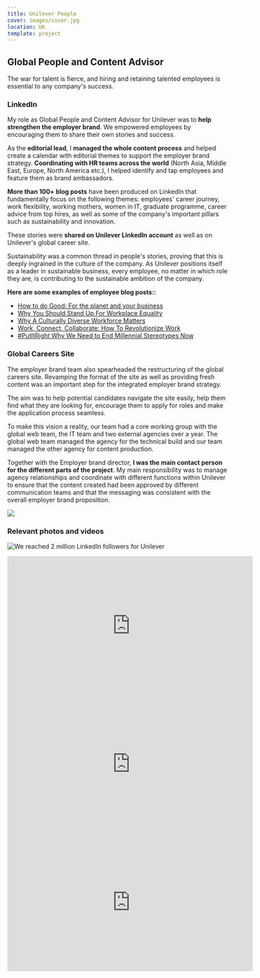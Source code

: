 ```yaml
---
title: Unilever People
cover: images/cover.jpg
location: UK
template: project
---
```


## Global People and Content Advisor

The war for talent is fierce, and hiring and retaining talented employees is essential to any company's success.

### LinkedIn 

My role as Global People and Content Advisor for Unilever was to **help strengthen the employer brand**. We empowered employees by encouraging them to share their own stories and success.

As the **editorial lead**, I **managed the whole content process** and helped create a calendar with editorial themes to support the employer brand strategy. **Coordinating with HR teams across the world** (North Asia, Middle East, Europe, North America etc.), I helped identify and tap employees and feature them as brand ambassadors.

**More than 100+ blog posts** have been produced on LinkedIn that fundamentally focus on the following themes: employees' career journey, work flexibility, working mothers, women in IT, graduate programme, career advice from top hires, as well as some of the company's important pillars such as sustainability and innovation. 

These stories were **shared on Unilever LinkedIn account** as well as on Unilever's global career site.

Sustainability was a common thread in people's stories, proving that this is deeply ingrained in the culture of the company. As Unilever positions itself as a leader in sustainable business, every employee, no matter in which role they are, is contributing to the sustainable ambition of the company.

**Here are some examples of employee blog posts::**

- [How to do Good: For the planet and your business](https://www.linkedin.com/pulse/how-do-good-planet-your-business-lauren-wittig/)
- [Why You Should Stand Up For Workplace Equality](https://www.linkedin.com/pulse/why-you-should-stand-up-workplace-equality-sharon-macleod)
- [Why A Culturally Diverse Workforce Matters](https://www.linkedin.com/pulse/why-culturally-diverse-workforce-matters-arancha-cordero)
- [Work, Connect, Collaborate: How To Revolutionize Work](https://www.linkedin.com/pulse/work-connect-collaborate-how-revolutionize-jane-moran)
- [#PutItRight Why We Need to End Millennial Stereotypes Now](https://www.linkedin.com/pulse/putitright-why-we-need-end-millennial-stereotypes-now-leena-nair)

### Global Careers Site

The employer brand team also spearheaded the restructuring of the global careers site. Revamping the format of the site as well as providing fresh content was an important step for the integrated employer brand strategy.

The aim was to help potential candidates navigate the site easily, help them find what they are looking for, encourage them to apply for roles and make the application process seamless.

To make this vision a reality, our team had a core working group with the global web team, the IT team and two external agencies over a year. The global web team managed the agency for the technical build and our team managed the other agency for content production. 


Together with the Employer brand director, **I was the main contact person for the different parts of the project**. My main responsibility was to manage agency relationships and coordinate with different functions within Unilever to ensure that the content created had been approved by different communication teams and that the messaging was consistent with the overall employer brand proposition.

![](/work/unilever-people/images/unilever-careers.jpg)

### Relevant photos and videos

![](/work/unilever-people/images/2million-followers.jpg "We reached 2 million LinkedIn followers for Unilever")

<iframe width="560" height="315" src="https://www.youtube.com/embed/-AvU5rHfHH4" frameborder="0" allow="accelerometer; autoplay; encrypted-media; gyroscope; picture-in-picture" allowfullscreen></iframe>

<iframe width="560" height="315" src="https://www.youtube.com/embed/XtdKM3FvGew" frameborder="0" allow="accelerometer; autoplay; encrypted-media; gyroscope; picture-in-picture" allowfullscreen></iframe>

<iframe width="560" height="315" src="https://www.youtube.com/embed/_ik7HorRfv0" frameborder="0" allow="accelerometer; autoplay; encrypted-media; gyroscope; picture-in-picture" allowfullscreen></iframe>
